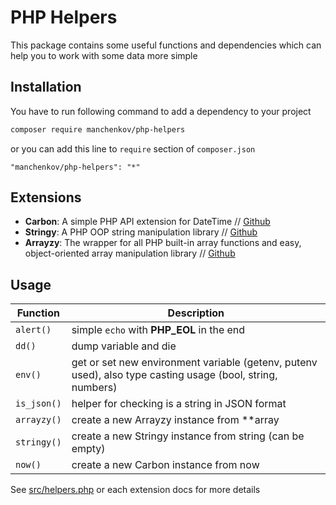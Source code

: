 # PHP Helpers

This package contains some useful functions and dependencies which can help you to work with some data more simple

## Installation

You have to run following command to add a dependency to your project

```bash
composer require manchenkov/php-helpers
```

or you can add this line to `require` section of `composer.json`

```
"manchenkov/php-helpers": "*"
```

## Extensions

- **Carbon**: A simple PHP API extension for DateTime // [Github](https://github.com/briannesbitt/Carbon) 
- **Stringy**: A PHP OOP string manipulation library // [Github](https://github.com/danielstjules/Stringy) 
- **Arrayzy**: The wrapper for all PHP built-in array functions and easy, object-oriented array manipulation library // [Github](https://github.com/bocharsky-bw/Arrayzy) 

## Usage


| Function      | Description |
| ------------- | ----------- |
| `alert()`     | simple `echo` with **PHP_EOL** in the end |
| `dd()`        | dump variable and die |
| `env()`       | get or set new environment variable (getenv, putenv used), also type casting usage (bool, string, numbers) |
| `is_json()`   | helper for checking is a string in JSON format |
| `arrayzy()`   | create a new Arrayzy instance from **array | object | string | json** (type checking) |
| `stringy()`   | create a new Stringy instance from string (can be empty) |
| `now()`       | create a new Carbon instance from now |

See [src/helpers.php](https://github.com/manchenkoff/php-helpers/blob/master/src/helpers.php) or each extension docs for more details
